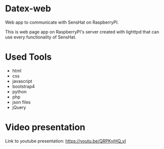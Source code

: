 # Datex-web
Web app to communicate with SensHat on RaspberryPI.

This is web page app on RaspberryPI's server created with lighttpd that can use every functionality of SensHat.

# Used Tools
* html
* css
* javascript
* bootstrap4
* python
* php
* json files
* jQuery

# Video presentation
Link to youtube presentation: https://youtu.be/QRPKyjHQ_yI

